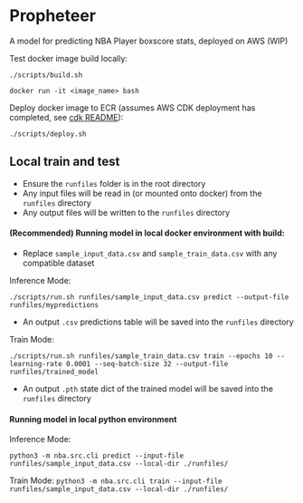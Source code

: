 # Propheteer
A model for predicting NBA Player boxscore stats, deployed on AWS (WIP)

Test docker image build locally:

`./scripts/build.sh`

`docker run -it <image_name> bash`


Deploy docker image to ECR (assumes AWS CDK deployment has completed, see [cdk README](https://github.com/jimmyyih518/Propheteer/blob/main/cdk/README.md)):

`./scripts/deploy.sh`


## Local train and test
- Ensure the `runfiles` folder is in the root directory
- Any input files will be read in (or mounted onto docker) from the `runfiles` directory
- Any output files will be written to the `runfiles` directory


#### (Recommended) Running model in local docker environment with build:
- Replace `sample_input_data.csv` and `sample_train_data.csv` with any compatible dataset

Inference Mode:

`./scripts/run.sh runfiles/sample_input_data.csv predict --output-file runfiles/mypredictions`

- An output `.csv` predictions table will be saved into the `runfiles` directory

Train Mode:

`./scripts/run.sh runfiles/sample_train_data.csv train --epochs 10 --learning-rate 0.0001 --seq-batch-size 32 --output-file runfiles/trained_model`

- An output `.pth` state dict of the trained model will be saved into the `runfiles` directory

#### Running model in local python environment
Inference Mode:

`python3 -m nba.src.cli predict --input-file runfiles/sample_input_data.csv --local-dir ./runfiles/`

Train Mode:
`python3 -m nba.src.cli train --input-file runfiles/sample_input_data.csv --local-dir ./runfiles/`